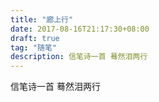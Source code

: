 ```yaml
---
title: "廊上行"
date: 2017-08-16T21:17:30+08:00
draft: true
tag: "随笔"
description: 信笔诗一首 蓦然泪两行
---
```


信笔诗一首 蓦然泪两行